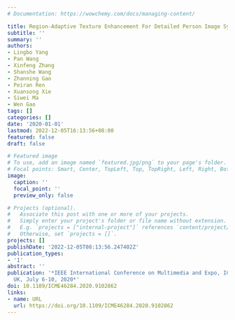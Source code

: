 ```yaml
---
# Documentation: https://wowchemy.com/docs/managing-content/

title: Region-Adaptive Texture Enhancement For Detailed Person Image Synthesis
subtitle: ''
summary: ''
authors:
- Lingbo Yang
- Pan Wang
- Xinfeng Zhang
- Shanshe Wang
- Zhanning Gao
- Peiran Ren
- Xuansong Xie
- Siwei Ma
- Wen Gao
tags: []
categories: []
date: '2020-01-01'
lastmod: 2022-12-05T16:13:56+08:00
featured: false
draft: false

# Featured image
# To use, add an image named `featured.jpg/png` to your page's folder.
# Focal points: Smart, Center, TopLeft, Top, TopRight, Left, Right, BottomLeft, Bottom, BottomRight.
image:
  caption: ''
  focal_point: ''
  preview_only: false

# Projects (optional).
#   Associate this post with one or more of your projects.
#   Simply enter your project's folder or file name without extension.
#   E.g. `projects = ["internal-project"]` references `content/project/deep-learning/index.md`.
#   Otherwise, set `projects = []`.
projects: []
publishDate: '2022-12-05T08:13:56.247402Z'
publication_types:
- '1'
abstract: ''
publication: '*IEEE International Conference on Multimedia and Expo, ICME 2020, London,
  UK, July 6-10, 2020*'
doi: 10.1109/ICME46284.2020.9102862
links:
- name: URL
  url: https://doi.org/10.1109/ICME46284.2020.9102862
---
```

